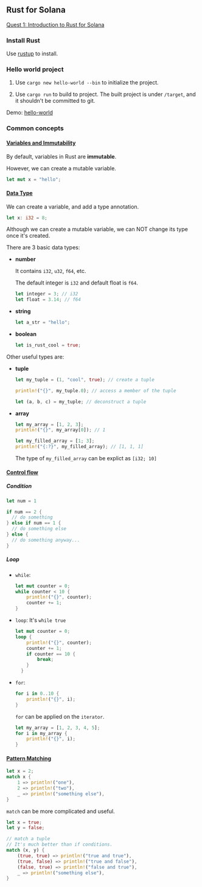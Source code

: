 ## Rust for Solana

[Quest 1: Introduction to Rust for Solana](https://www.youtube.com/playlist?list=PLeShFtA-ZIOVo7H59Gq-LA0Go1EiUs-vk)

### Install Rust

Use [rustup](https://www.rust-lang.org/tools/install) to install.

### Hello world project

1. Use `cargo new hello-world --bin` to initialize the project.

2. Use `cargo run` to build to project. The built project is under `/target`, and it shouldn't be committed to git.

Demo: [hello-world](./hello-world/)

### Common concepts

#### [Variables and Immutability](https://doc.rust-lang.org/book/ch03-01-variables-and-mutability.html)

By default, variables in Rust are **immutable**.

However, we can create a mutable variable.

```rust
let mut x = "hello";
```

#### [Data Type](https://doc.rust-lang.org/book/ch03-02-data-types.html)

We can create a variable, and add a type annotation.

```rust
let x: i32 = 8;
```

Although we can create a mutable variable, we can NOT change its type once it's created.

There are 3 basic data types:

- **number**

  It contains `i32`, `u32`, `f64`, etc.

  The default integer is `i32` and default float is `f64`.

  ```rust
  let integer = 3; // i32
  let float = 3.14; // f64
  ```

- **string**

  ```rust
  let a_str = "hello";
  ```

- **boolean**

  ```rust
  let is_rust_cool = true;
  ```

Other useful types are:

- **tuple**

  ```rust
  let my_tuple = (1, "cool", true); // create a tuple

  println!("{}", my_tuple.0); // access a member of the tuple

  let (a, b, c) = my_tuple; // deconstruct a tuple
  ```

- **array**

  ```rust
  let my_array = [1, 2, 3];
  println!("{}", my_array[0]); // 1
  ```

  ```rust
  let my_filled_array = [1; 3];
  println!("{:?}", my_filled_array); // [1, 1, 1]
  ```

  The type of `my_filled_array` can be explict as `[i32; 10]`

#### [Control flow](https://doc.rust-lang.org/book/ch03-05-control-flow.html)

##### Condition

```rust
let num = 1

if num == 2 {
  // do something
} else if num == 1 {
  // do something else
} else {
  // do something anyway...
}
```

##### Loop

- `while`:

  ```rust
  let mut counter = 0;
  while counter < 10 {
      println!("{}", counter);
      counter += 1;
  }
  ```

- `loop`: It's `while true`

  ```rust
  let mut counter = 0;
  loop {
      println!("{}", counter);
      counter += 1;
      if counter == 10 {
          break;
      }
    }
  ```

- `for`:

  ```rust
  for i in 0..10 {
      println!("{}", i);
  }
  ```

  `for` can be applied on the `iterator`.

  ```rust
  let my_array = [1, 2, 3, 4, 5];
  for i in my_array {
      println!("{}", i);
  }
  ```

#### [Pattern Matching](https://doc.rust-lang.org/book/ch06-02-match.html)

```rust
let x = 2;
match x {
    1 => println!("one"),
    2 => println!("two"),
    _ => println!("something else"),
}
```

`match` can be more complicated and useful.

```rust
let x = true;
let y = false;

// match a tuple
// It's much better than if conditions.
match (x, y) {
    (true, true) => println!("true and true"),
    (true, false) => println!("true and false"),
    (false, true) => println!("false and true"),
    _ => println!("something else"),
}
```

